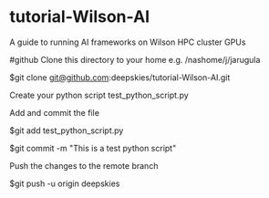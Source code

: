 # tutorial-Wilson-AI
A guide to running AI frameworks on Wilson HPC cluster GPUs

#github
Clone this directory to your home e.g. /nashome/j/jarugula

$git clone git@github.com:deepskies/tutorial-Wilson-AI.git

Create your python script test_python_script.py

Add and commit the file

$git add test_python_script.py

$git commit -m "This is a test python script"

Push the changes to the remote branch

$git push -u origin deepskies
